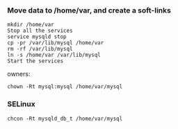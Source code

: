 ### Move data to /home/var, and create a soft-links

	mkdir /home/var
	Stop all the services
	service mysqld stop
	cp -pr /var/lib/mysql /home/var
	rm -rf /var/lib/mysql
	ln -s /home/var /var/lib/mysql
	Start the services

owners:

	chown -Rt mysql:mysql /home/var/mysql

### SELinux

	chcon -Rt mysqld_db_t /home/var/mysql
